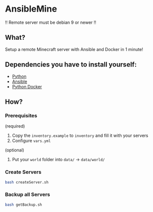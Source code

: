 # AnsibleMine

!! Remote server must be debian 9 or newer !!

## What?

Setup a remote Minecraft server with Ansible and Docker in 1 minute!

## Dependencies you have to install yourself:

* [Python](https://www.python.org/downloads/)
* [Ansible](https://docs.ansible.com/ansible/latest/installation_guide/intro_installation.html)
* [Python Docker](https://pypi.org/project/docker/)

## How?

### Prerequisites

(required)
1. Copy the `inventory.example` to `inventory` and fill it with your servers
1. Configure `vars.yml`

(optional)
1. Put your `world` folder into `data/` -> `data/world/`

### Create Servers

```bash
bash createServer.sh
```

### Backup all Servers

```bash
bash getBackup.sh
```
